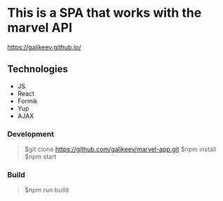 # This is a SPA that works with the marvel API

https://galikeev.github.io/

## Technologies

- JS
- React
- Formik
- Yup
- AJAX

### Development

>$git clone https://github.com/galikeev/marvel-app.git
>$npm install
>$npm start

### Build

>$npm run build

